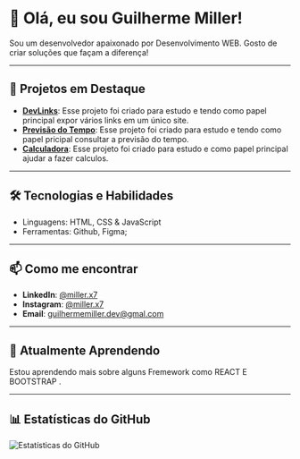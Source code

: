 # 👋 Olá, eu sou Guilherme Miller!

Sou um desenvolvedor apaixonado por Desenvolvimento WEB. Gosto de criar soluções que façam a diferença!

---

## 🚀 Projetos em Destaque

- **[DevLinks](https://millerx7.github.io/DevLinks)**: Esse projeto foi criado para estudo e tendo como papel principal expor vários links em um único site.
- **[Previsão do Tempo](https://millerx7.github.io/previsao-do-tempo)**: Esse projeto foi criado para estudo e tendo como papel pricipal consultar a previsão do tempo.
- **[Calculadora](https://millerx7.github.io/calculadora)**:  Esse projeto foi criado para estudo e como papel principal ajudar a fazer calculos.

---

## 🛠️ Tecnologias e Habilidades

- Linguagens: HTML, CSS & JavaScript
- Ferramentas: Github, Figma;

---

## 📫 Como me encontrar

- **LinkedIn**: [@miller.x7](link-do-linkedin)
- **Instagram**: [@miller.x7](https://instagram.com/miller.x7/)
- **Email**: [guilhermemiller.dev@gmal.com](guilhermemiller.dev@gmail.com)

---

## 🌱 Atualmente Aprendendo

Estou aprendendo mais sobre alguns Fremework como REACT E BOOTSTRAP .

---

## 📊 Estatísticas do GitHub

![Estatísticas do GitHub](https://github-readme-stats.vercel.app/api?username=millerx7-github&show_icons=true&theme=radical)

